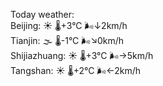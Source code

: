Today weather:  
Beijing: ☀️ 🌡️+3°C 🌬️↓2km/h  
Tianjin: 🌫  🌡️-1°C 🌬️↘0km/h  
Shijiazhuang: ☀️ 🌡️+3°C 🌬️→5km/h  
Tangshan: ☀️ 🌡️+2°C 🌬️←2km/h  
